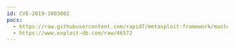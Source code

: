 ```yaml
---
id: CVE-2019-1003002
pocs:
  - https://raw.githubusercontent.com/rapid7/metasploit-framework/master/modules/exploits/multi/http/jenkins_metaprogramming.rb
  - https://www.exploit-db.com/raw/46572
---
```

